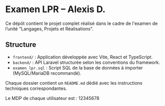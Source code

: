 # Examen LPR – Alexis D.

Ce dépôt contient le projet complet réalisé dans le cadre de l'examen de l’unité "Langages, Projets et Réalisations".

## Structure

- `frontend/` : Application développée avec Vite, React et TypeScript.  
- `backend/` : API Laravel structurée selon les conventions du framework.  
- `examen_lpr.sql` : Script SQL de la base de données à importer (MySQL/MariaDB recommandé).

Chaque dossier contient un `README.md` dédié avec les instructions techniques correspondantes.

Le MDP de chaque utilisateur est : 12345678
